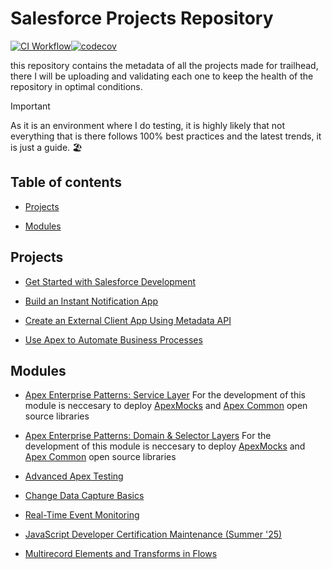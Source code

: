 # Salesforce Projects Repository

[![CI Workflow](https://github.com/JordanParra96/Salesforce_Projects/workflows/CI/badge.svg)](https://github.com/JordanParra96/Salesforce_Projects/actions?query=workflow%3ACI)[![codecov](https://codecov.io/gh/JordanParra96/Salesforce_Projects/branch/main/graph/badge.svg)](https://codecov.io/gh/JordanParra96/Salesforce_Projects)

this repository contains the metadata of all the projects made for trailhead, there I will be uploading and validating each one to keep the health of the repository in optimal conditions.

> [!IMPORTANT]
> As it is an environment where I do testing, it is highly likely that not everything that is there follows 100% best practices and the latest trends, it is just a guide. 🏖️

## Table of contents

- [Projects](#projects)

- [Modules](#modules)

## Projects

- [Get Started with Salesforce Development](https://trailhead.salesforce.com/content/learn/projects/get-started-with-salesforce-development)

- [Build an Instant Notification App](https://trailhead.salesforce.com/content/learn/projects/workshop-platform-events)

- [Create an External Client App Using Metadata API](https://trailhead.salesforce.com/content/learn/projects/create-an-external-client-app-using-metadata-api)

- [Use Apex to Automate Business Processes](https://trailhead.salesforce.com/content/learn/projects/use-apex-to-automate-business-processes)

## Modules

- [Apex Enterprise Patterns: Service Layer](https://trailhead.salesforce.com/content/learn/modules/apex_patterns_sl)
  For the development of this module is neccesary to deploy [ApexMocks](https://githubsfdeploy.herokuapp.com/?owner=apex-enterprise-patterns&repo=fflib-apex-mocks) and [Apex Common](https://githubsfdeploy.herokuapp.com/?owner=apex-enterprise-patterns&repo=fflib-apex-common) open source libraries

- [Apex Enterprise Patterns: Domain & Selector Layers](https://trailhead.salesforce.com/content/learn/modules/apex_patterns_dsl)
  For the development of this module is neccesary to deploy [ApexMocks](https://githubsfdeploy.herokuapp.com/?owner=apex-enterprise-patterns&repo=fflib-apex-mocks) and [Apex Common](https://githubsfdeploy.herokuapp.com/?owner=apex-enterprise-patterns&repo=fflib-apex-common) open source libraries

- [Advanced Apex Testing](https://trailhead.salesforce.com/content/learn/modules/unit-testing-on-the-lightning-platform)

- [Change Data Capture Basics](https://trailhead.salesforce.com/content/learn/modules/change-data-capture)

- [Real-Time Event Monitoring](https://trailhead.salesforce.com/content/learn/modules/realtime-event-monitoring)

- [JavaScript Developer Certification Maintenance (Summer '25)](https://trailhead.salesforce.com/content/learn/modules/javascript-developer-certification-maintenance-summer-25?trail_id=maintain-your-salesforce-certifications)

- [Multirecord Elements and Transforms in Flows](https://trailhead.salesforce.com/content/learn/modules/multirecord-elements-and-transforms-in-flows)
